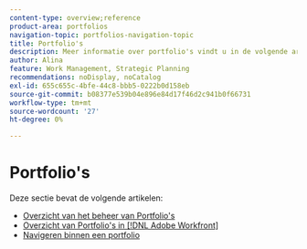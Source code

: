 ```yaml
---
content-type: overview;reference
product-area: portfolios
navigation-topic: portfolios-navigation-topic
title: Portfolio's
description: Meer informatie over portfolio's vindt u in de volgende artikelen.
author: Alina
feature: Work Management, Strategic Planning
recommendations: noDisplay, noCatalog
exl-id: 655c655c-4bfe-44c8-bbb5-0222b0d158eb
source-git-commit: b08377e539b04e896e84d17f46d2c941b0f66731
workflow-type: tm+mt
source-wordcount: '27'
ht-degree: 0%

---
```


# Portfolio&#39;s

Deze sectie bevat de volgende artikelen:

* [Overzicht van het beheer van Portfolio&#39;s](../../../manage-work/portfolios/portfolios-overview/portfolio-managament-overview.md)
* [Overzicht van Portfolio&#39;s in [!DNL Adobe Workfront]](../../../manage-work/portfolios/portfolios-overview/portfolio-overview.md)
* [Navigeren binnen een portfolio](../../../manage-work/portfolios/portfolios-overview/navigate-within-portfolio.md)


